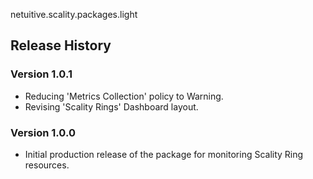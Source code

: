netuitive.scality.packages.light

## Release History

### Version 1.0.1

* Reducing 'Metrics Collection' policy to Warning.
* Revising 'Scality Rings' Dashboard layout.

### Version 1.0.0

* Initial production release of the package for monitoring Scality Ring resources.
